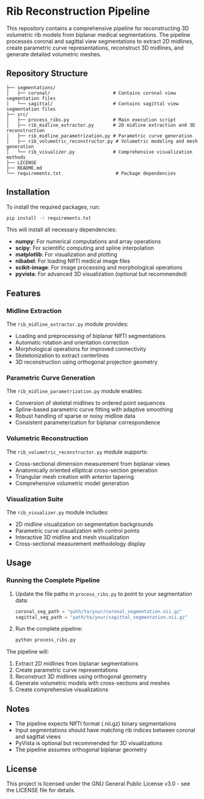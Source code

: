 # Rib Reconstruction Pipeline

This repository contains a comprehensive pipeline for reconstructing 3D volumetric rib models from biplanar medical segmentations. The pipeline processes coronal and sagittal view segmentations to extract 2D midlines, create parametric curve representations, reconstruct 3D midlines, and generate detailed volumetric meshes.

## Repository Structure

```
├── segmentations/
│   ├── coronal/                       # Contains coronal view segmentation files
│   └── sagittal/                      # Contains sagittal view segmentation files
├── src/
│   ├── process_ribs.py                # Main execution script
│   ├── rib_midline_extractor.py       # 2D midline extraction and 3D reconstruction
│   ├── rib_midline_parametrization.py # Parametric curve generation
│   ├── rib_volumetric_reconstructor.py # Volumetric modeling and mesh generation
│   └── rib_visualizer.py              # Comprehensive visualization methods
├── LICENSE
├── README.md
└── requirements.txt                    # Package dependencies
```

## Installation

To install the required packages, run:

```bash
pip install -r requirements.txt
```

This will install all necessary dependencies:
- **numpy**: For numerical computations and array operations
- **scipy**: For scientific computing and spline interpolation
- **matplotlib**: For visualization and plotting
- **nibabel**: For loading NIfTI medical image files
- **scikit-image**: For image processing and morphological operations
- **pyvista**: For advanced 3D visualization (optional but recommended)

## Features

### Midline Extraction
The `rib_midline_extractor.py` module provides:
- Loading and preprocessing of biplanar NIfTI segmentations
- Automatic rotation and orientation correction
- Morphological operations for improved connectivity
- Skeletonization to extract centerlines
- 3D reconstruction using orthogonal projection geometry

### Parametric Curve Generation
The `rib_midline_parametrization.py` module enables:
- Conversion of skeletal midlines to ordered point sequences
- Spline-based parametric curve fitting with adaptive smoothing
- Robust handling of sparse or noisy midline data
- Consistent parameterization for biplanar correspondence

### Volumetric Reconstruction
The `rib_volumetric_reconstructor.py` module supports:
- Cross-sectional dimension measurement from biplanar views
- Anatomically oriented elliptical cross-section generation
- Triangular mesh creation with anterior tapering
- Comprehensive volumetric model generation

### Visualization Suite
The `rib_visualizer.py` module includes:
- 2D midline visualization on segmentation backgrounds
- Parametric curve visualization with control points
- Interactive 3D midline and mesh visualization
- Cross-sectional measurement methodology display

## Usage

### Running the Complete Pipeline

1. Update the file paths in `process_ribs.py` to point to your segmentation data:
   ```python
   coronal_seg_path = "path/to/your/coronal_segmentation.nii.gz"
   sagittal_seg_path = "path/to/your/sagittal_segmentation.nii.gz"
   ```

2. Run the complete pipeline:
   ```bash
   python process_ribs.py
   ```

The pipeline will:
1. Extract 2D midlines from biplanar segmentations
2. Create parametric curve representations
3. Reconstruct 3D midlines using orthogonal geometry
4. Generate volumetric models with cross-sections and meshes
5. Create comprehensive visualizations

## Notes

- The pipeline expects NIfTI format (.nii.gz) binary segmentations
- Input segmentations should have matching rib indices between coronal and sagittal views
- PyVista is optional but recommended for 3D visualizations
- The pipeline assumes orthogonal biplanar geometry

## License

This project is licensed under the GNU General Public License v3.0 - see the LICENSE file for details.